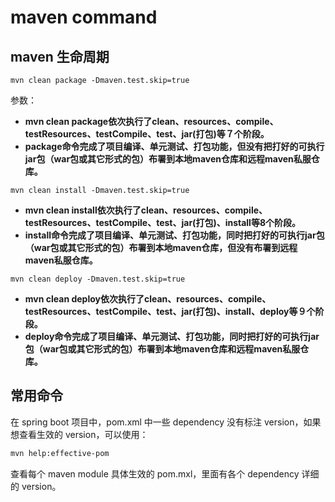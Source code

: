 # maven command



## maven 生命周期

```shell
mvn clean package -Dmaven.test.skip=true
```

参数：

- **mvn clean package依次执行了clean、resources、compile、testResources、testCompile、test、jar(打包)等７个阶段。**
- **package命令完成了项目编译、单元测试、打包功能，但没有把打好的可执行jar包（war包或其它形式的包）布署到本地maven仓库和远程maven私服仓库。**

```shell
mvn clean install -Dmaven.test.skip=true
```

- **mvn clean install依次执行了clean、resources、compile、testResources、testCompile、test、jar(打包)、install等8个阶段。**
- **install命令完成了项目编译、单元测试、打包功能，同时把打好的可执行jar包（war包或其它形式的包）布署到本地maven仓库，但没有布署到远程maven私服仓库。**

```shell
mvn clean deploy -Dmaven.test.skip=true
```

- **mvn clean deploy依次执行了clean、resources、compile、testResources、testCompile、test、jar(打包)、install、deploy等９个阶段。**
- **deploy命令完成了项目编译、单元测试、打包功能，同时把打好的可执行jar包（war包或其它形式的包）布署到本地maven仓库和远程maven私服仓库。**



## 常用命令

在 spring boot 项目中，pom.xml 中一些 dependency 没有标注 version，如果想查看生效的 version，可以使用：

```bash
mvn help:effective-pom
```

查看每个 maven module 具体生效的 pom.mxl，里面有各个 dependency 详细的 version。
